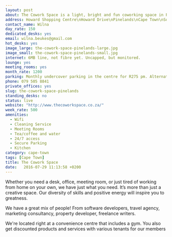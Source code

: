 ```yaml
---
layout: post
about: The Cowork Space is a light, bright and fun coworking space in Pinelands.
address: Howard Shopping Centre\nHoward Drive\nPinelands\nCape Town\n​South Africa
contact_name: Wilna
day_rate: 150
dedicated_desks: yes
email: wilna.beukes@gmail.com
hot_desks: yes
image_large: the-cowork-space-pinelands-large.jpg
image_small: the-cowork-space-pinelands-small.jpg
internet: 6MB line, not fibre yet. Uncapped, but monitored.
lounge: yes
meeting_rooms: yes
month_rate: 1200
parking: Monthly undercover parking in the centre for R275 pm. Alternatively by the hour.
phone: 079 505 8841
private_offices: yes
slug: the-cowork-space-pinelands
standing_desks: no
status: live
website: "http://www.thecoworkspace.co.za/"
week_rate: 500
amenities:
  - Wifi
  - Cleaning Service
  - Meeting Rooms
  - Tea/coffee and water
  - 24/7 access
  - Secure Parking
  - Kitchen
category: cape-town
tags: [Cape Town]
title: The Cowork Space
date:   2016-07-29 11:13:58 +0200
---
```

<p>Whether you need a desk, office, meeting room, or just tired of working from home on your own, we have just what you need. It’s more than just a creative space. Our diversity of skills and positive energy will inspire you to greatness.</p>
<p>We have a great mix of people! From software developers, travel agency, marketing consultancy, property developer, freelance writers.</p>
<p>We're located right at a convenience centre that includes a gym. You also get discounted products and services with various tenants for our members</p>

